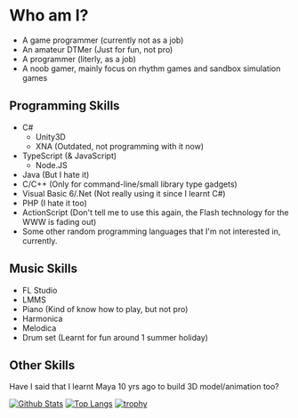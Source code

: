 # Who am I?
- A game programmer (currently not as a job)
- An amateur DTMer (Just for fun, not pro)
- A programmer (literly, as a job)
- A noob gamer, mainly focus on rhythm games and sandbox simulation games

## Programming Skills
- C#
  - Unity3D
  - XNA (Outdated, not programming with it now)
- TypeScript (& JavaScript)
  - Node.JS
- Java (But I hate it)
- C/C++ (Only for command-line/small library type gadgets)
- Visual Basic 6/.Net (Not really using it since I learnt C#)
- PHP (I hate it too)
- ActionScript (Don't tell me to use this again, the Flash technology for the WWW is fading out)
- Some other random programming languages that I'm not interested in, currently.

## Music Skills
- FL Studio
- LMMS
- Piano (Kind of know how to play, but not pro)
- Harmonica
- Melodica
- Drum set (Learnt for fun around 1 summer holiday)

## Other Skills
Have I said that I learnt Maya 10 yrs ago to build 3D model/animation too?

[![Github Stats](https://github-readme-stats.vercel.app/api?username=JLChnToZ&show_icons=true&theme=great-gatsby)](https://github.com/anuraghazra/github-readme-stats)
[![Top Langs](https://github-readme-stats.vercel.app/api/top-langs/?username=JLChnToZ&layout=compact&theme=great-gatsby)](https://github.com/anuraghazra/github-readme-stats)
[![trophy](https://github-profile-trophy.vercel.app/?username=JLChnToZ&theme=onedark)](https://github.com/ryo-ma/github-profile-trophy)

